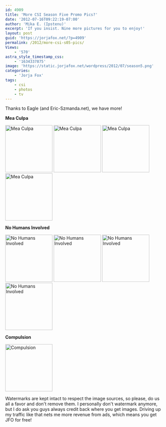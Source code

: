 ```yaml
---
id: 4909
title: 'More CSI Season Five Promo Pics?'
date: '2012-07-16T09:22:19-07:00'
author: 'Mika E. (Ipstenu)'
excerpt: 'If you insist. Nine more pictures for you to enjoy!'
layout: post
guid: 'https://jorjafox.net/?p=4909'
permalink: /2012/more-csi-s05-pics/
Views:
    - '570'
astra_style_timestamp_css:
    - '1634337875'
image: 'https://static.jorjafox.net/wordpress/2012/07/season5.png'
categories:
    - 'Jorja Fox'
tags:
    - csi
    - photos
    - tv
---
```


Thanks to Eagle (and Eric-Szmanda.net), we have more!

**Mea Culpa**

<a href="https://jorjafox.net/gallery/tv/csi/pub/s05/stills/509-meaculpa_002.jpg"><img class="alignnone" title="Mea Culpa" src="https://jorjafox.net/gallery/zp-core/i.php?a=tv/csi/pub/s05/stills&amp;i=509-meaculpa_002.jpg&amp;s=150&amp;c=1&amp;cw=150&amp;ch=150&amp;q=75&amp;t=1&amp;wmk=!" alt="Mea Culpa" width="150" height="150" /></a> <a href="https://jorjafox.net/gallery/tv/csi/pub/s05/stills/509-meaculpa_003.jpg"><img class="alignnone" title="Mea Culpa" src="https://jorjafox.net/gallery/zp-core/i.php?a=tv/csi/pub/s05/stills&amp;i=509-meaculpa_003.jpg&amp;s=150&amp;c=1&amp;cw=150&amp;ch=150&amp;q=75&amp;t=1&amp;wmk=!" alt="Mea Culpa" width="150" height="150" /></a> <a href="https://jorjafox.net/gallery/tv/csi/pub/s05/stills/509-meaculpa_004.jpg"><img class="alignnone" title="Mea Culpa" src="https://jorjafox.net/gallery/zp-core/i.php?a=tv/csi/pub/s05/stills&amp;i=509-meaculpa_004.jpeg&amp;s=150&amp;c=1&amp;cw=150&amp;ch=150&amp;q=75&amp;t=1&amp;wmk=!" alt="Mea Culpa" width="150" height="150" /></a> <a href="https://jorjafox.net/gallery/tv/csi/pub/s05/stills/509-meaculpa_005.jpg"><img class="alignnone" title="Mea Culpa" src="https://jorjafox.net/gallery/zp-core/i.php?a=tv/csi/pub/s05/stills&amp;i=509-meaculpa_005.jpeg&amp;s=150&amp;c=1&amp;cw=150&amp;ch=150&amp;q=75&amp;t=1&amp;wmk=!" alt="Mea Culpa" width="150" height="150" /></a>

**No Humans Involved**

<a href="https://jorjafox.net/gallery/tv/csi/pub/s05/stills/510-nohumansinvolved-004.jpg"><img class="alignnone" title="No Humans Involved" src="https://jorjafox.net/gallery/cache/tv/csi/pub/s05/stills/510-nohumansinvolved-004_200_cw200_ch200_thumb.jpg" alt="No Humans Involved" width="150" height="150" /></a> <a href="https://jorjafox.net/gallery/tv/csi/pub/s05/stills/510-nohumansinvolved-005.jpg"><img class="alignnone" title="No Humans Involved" src="https://jorjafox.net/gallery/cache/tv/csi/pub/s05/stills/510-nohumansinvolved-005_200_cw200_ch200_thumb.jpg" alt="No Humans Involved" width="150" height="150" /></a> <a href="https://jorjafox.net/gallery/tv/csi/pub/s05/stills/510-nohumansinvolved-006.jpg"><img class="alignnone" title="No Humans Involved" src="https://jorjafox.net/gallery/zp-core/i.php?a=tv/csi/pub/s05/stills&amp;i=510-nohumansinvolved-006.jpg&amp;s=150&amp;c=1&amp;cw=150&amp;ch=150&amp;q=75&amp;t=1&amp;wmk=!" alt="No Humans Involved" width="150" height="150" /></a> <a href="https://jorjafox.net/gallery/tv/csi/pub/s05/stills/510-nohumansinvolved-007.jpg"><img class="alignnone" title="No Humans Involved" src="https://jorjafox.net/gallery/cache/tv/csi/pub/s05/stills/510-nohumansinvolved_001_200_cw200_ch200_thumb.jpg" alt="No Humans Involved" width="150" height="150" /></a>

**Compulsion**

<a href="https://jorjafox.net/gallery/tv/csi/pub/s05/stills/517-compulsion_002.jpg"><img class="alignnone" title="Compulsion" src="https://jorjafox.net/gallery/cache/tv/csi/pub/s05/stills/517-compulsion_002_200_cw200_ch200_thumb.jpg" alt="Compulsion" width="150" height="150" /></a>

Watermarks are kept intact to respect the image sources, so please, do us all a favor and don't remove them. I personally don't watermark anymore, but I do ask you guys always credit back where you get images. Driving up my traffic like that nets me more revenue from ads, which means you get JFO for free!
